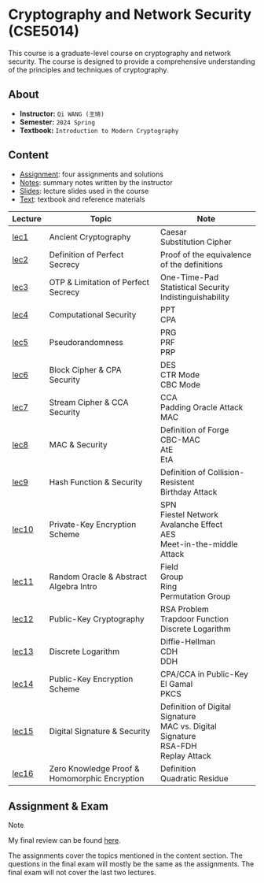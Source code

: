# Cryptography and Network Security (CSE5014)

This course is a graduate-level course on cryptography and network security. The course is designed to provide a comprehensive understanding of the principles and techniques of cryptography.

## About

- **Instructor:** `Qi WANG (王琦)`
- **Semester:** `2024 Spring`
- **Textbook:** `Introduction to Modern Cryptography`

## Content
 - [Assignment](./Assignment): four assignments and solutions
 - [Notes](./Notes): summary notes written by the instructor
 - [Slides](./Slides): lecture slides used in the course
 - [Text](./Text): textbook and reference materials

| Lecture | Topic | Note |
| --- | --- | --- |
| [lec1](./Slides/lec01.pdf) | Ancient Cryptography | Caesar<br>Substitution Cipher |
| [lec2](./Slides/lec02.pdf) | Definition of Perfect Secrecy | Proof of the equivalence of the definitions |
| [lec3](./Slides/lec03.pdf) | OTP & Limitation of Perfect Secrecy | One-Time-Pad<br>Statistical Security<br>Indistinguishability |
| [lec4](./Slides/lec04.pdf) | Computational Security | PPT<br>CPA |
| [lec5](./Slides/lec05.pdf) | Pseudorandomness | PRG<br>PRF<br>PRP |
| [lec6](./Slides/lec06.pdf) | Block Cipher & CPA Security | DES<br>CTR Mode<br>CBC Mode |
| [lec7](./Slides/lec07.pdf) | Stream Cipher & CCA Security | CCA<br>Padding Oracle Attack<br>MAC |
| [lec8](./Slides/lec08.pdf) | MAC & Security | Definition of Forge<br>CBC-MAC<br>AtE<br>EtA |
| [lec9](./Slides/lec09.pdf) | Hash Function & Security | Definition of Collision-Resistent<br>Birthday Attack |
| [lec10](./Slides/lec10.pdf) | Private-Key Encryption Scheme | SPN<br>Fiestel Network<br>Avalanche Effect<br>AES<br>Meet-in-the-middle Attack |
| [lec11](./Slides/lec11.pdf) | Random Oracle & Abstract Algebra Intro | Field<br>Group<br>Ring<br>Permutation Group |
| [lec12](./Slides/lec12.pdf) | Public-Key Cryptography | RSA Problem<br>Trapdoor Function<br>Discrete Logarithm |
| [lec13](./Slides/lec13.pdf) | Discrete Logarithm | Diffie-Hellman<br>CDH<br>DDH |
| [lec14](./Slides/lec14.pdf) | Public-Key Encryption Scheme | CPA/CCA in Public-Key<br>El Gamal<br>PKCS |
| [lec15](./Slides/lec15.pdf) | Digital Signature & Security | Definition of Digital Signature<br>MAC vs. Digital Signature<br>RSA-FDH<br>Replay Attack |
| [lec16](./Slides/lec16.pdf) | Zero Knowledge Proof & Homomorphic Encryption | Definition<br>Quadratic Residue |

## Assignment & Exam
> [!NOTE]
> My final review can be found [here](https://chanbengz.github.io/posts/crypto-review/).

The assignments cover the topics mentioned in the content section. The questions in the final exam will mostly be the same as the assignments. The final exam will not cover the last two lectures.
